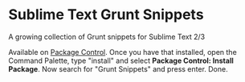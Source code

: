 Sublime Text Grunt Snippets
================

A growing collection of Grunt snippets for Sublime Text 2/3


Available on [Package Control](https://sublime.wbond.net/packages/Grunt%20Snippets). Once you have that installed, open the Command Palette, type "install" and select **Package Control: Install Package**. Now search for "Grunt Snippets" and press enter. Done.
